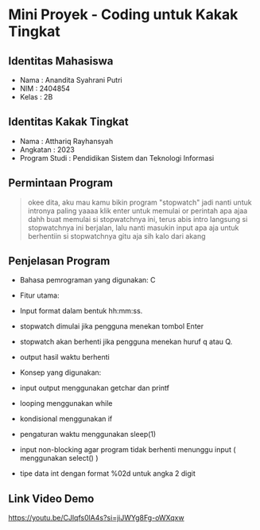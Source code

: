 # Mini Proyek - Coding untuk Kakak Tingkat

## Identitas Mahasiswa
- Nama  : Anandita Syahrani Putri
- NIM   : 2404854
- Kelas  : 2B

## Identitas Kakak Tingkat
- Nama  : Atthariq Rayhansyah
- Angkatan  : 2023
- Program Studi  : Pendidikan Sistem dan Teknologi Informasi

## Permintaan Program
> okee dita, aku mau kamu bikin program "stopwatch" jadi nanti untuk intronya paling yaaaa klik enter untuk memulai or perintah apa ajaa dahh buat memulai si stopwatchnya ini, terus abis intro langsung si stopwatchnya ini berjalan, lalu nanti masukin input apa aja untuk berhentiin si stopwatchnya gitu aja sih kalo dari akang

## Penjelasan Program
- Bahasa pemrograman yang digunakan: C
- Fitur utama:
 - Input format dalam bentuk hh:mm:ss.
 - stopwatch dimulai jika pengguna menekan tombol Enter
 - stopwatch akan berhenti jika pengguna menekan huruf q atau Q.
 - output hasil waktu berhenti
  
- Konsep yang digunakan:
 - input output menggunakan getchar dan printf
 - looping menggunakan while
 - kondisional menggunakan if
 - pengaturan waktu menggunakan sleep(1)
 - input non-blocking agar program tidak berhenti menunggu input ( menggunakan select() )
 - tipe data int dengan format %02d untuk angka 2 digit

## Link Video Demo
https://youtu.be/CJlqfs0lA4s?si=jiJWYg8Fg-oWXqxw

